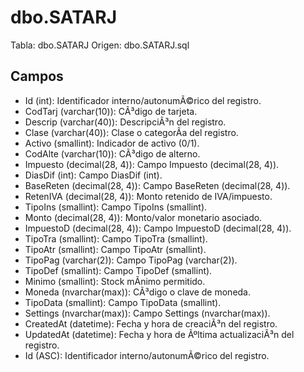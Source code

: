 ﻿# dbo.SATARJ

Tabla: dbo.SATARJ
Origen: dbo.SATARJ.sql

## Campos

- Id (int): Identificador interno/autonumÃ©rico del registro.
- CodTarj (varchar(10)): CÃ³digo de tarjeta.
- Descrip (varchar(40)): DescripciÃ³n del registro.
- Clase (varchar(40)): Clase o categorÃ­a del registro.
- Activo (smallint): Indicador de activo (0/1).
- CodAlte (varchar(10)): CÃ³digo de alterno.
- Impuesto (decimal(28, 4)): Campo Impuesto (decimal(28, 4)).
- DiasDif (int): Campo DiasDif (int).
- BaseReten (decimal(28, 4)): Campo BaseReten (decimal(28, 4)).
- RetenIVA (decimal(28, 4)): Monto retenido de IVA/impuesto.
- TipoIns (smallint): Campo TipoIns (smallint).
- Monto (decimal(28, 4)): Monto/valor monetario asociado.
- ImpuestoD (decimal(28, 4)): Campo ImpuestoD (decimal(28, 4)).
- TipoTra (smallint): Campo TipoTra (smallint).
- TipoAtr (smallint): Campo TipoAtr (smallint).
- TipoPag (varchar(2)): Campo TipoPag (varchar(2)).
- TipoDef (smallint): Campo TipoDef (smallint).
- Minimo (smallint): Stock mÃ­nimo permitido.
- Moneda (nvarchar(max)): CÃ³digo o clave de moneda.
- TipoData (smallint): Campo TipoData (smallint).
- Settings (nvarchar(max)): Campo Settings (nvarchar(max)).
- CreatedAt (datetime): Fecha y hora de creaciÃ³n del registro.
- UpdatedAt (datetime): Fecha y hora de Ãºltima actualizaciÃ³n del registro.
- Id (ASC): Identificador interno/autonumÃ©rico del registro.

